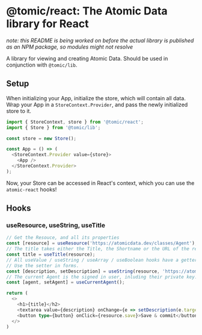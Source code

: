 # @tomic/react: The Atomic Data library for React

_note: this README is being worked on before the actual library is published as an NPM package, so modules might not resolve_

A library for viewing and creating Atomic Data.
Should be used in conjunction with `@tomic/lib`.

## Setup

When initializing your App, initialize the store, which will contain all data.
Wrap your App in a `StoreContext.Provider`, and pass the newly initialized store to it.

```ts
import { StoreContext, store } from '@tomic/react';
import { Store } from '@tomic/lib';

const store = new Store();

const App = () => (
  <StoreContext.Provider value={store}>
    <App />
  </StoreContext.Provider>
);
```

Now, your Store can be accessed in React's context, which you can use the `atomic-react` hooks!

## Hooks

### useResource, useString, useTitle

```ts
// Get the Resouce, and all its properties
const [resource] = useResource('https://atomicdata.dev/classes/Agent');
// The title takes either the Title, the Shortname or the URL of the resource
const title = useTitle(resource);
// All useValue / useString / useArray / useBoolean hooks have a getter and a setter.
// Use the setter in forms.
const [description, setDescription] = useString(resource, 'https://atomicdata.dev/properties/description');
// The current Agent is the signed in user, inluding their private key. This enables you to create Commits and update data on a server.
const [agent, setAgent] = useCurrentAgent();

return (
  <>
    <h1>{title}</h2>
    <textarea value={description} onChange={e => setDescription(e.target.value)} />
    <button type={button} onClick={resource.save}>Save & commit</button>
  </>
)

```
